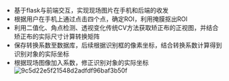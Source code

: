 - 基于flask与前端交互，实现现场图片在手机和后端的收发
- 根据用户在手机上通过点击四个点，确定ROI，利用掩膜抠出ROI
- 利用二值化、角点检测、透视变化传统CV方法获取矫正布的正视图，并结合矫正布的实际尺寸计算转换矩阵
- 保存转换系数至数据库，后续根据识别框的像素坐标，结合转换系数计算得到识别对象的实际坐标
- 根据现场图像加入系数，修正识别对象的实际坐标
 ![9c5d22e5f21548d2adfdf96baf3b50f](https://github.com/user-attachments/assets/04e6c032-640e-4b9f-a3f1-3b1ad7ce033a)
